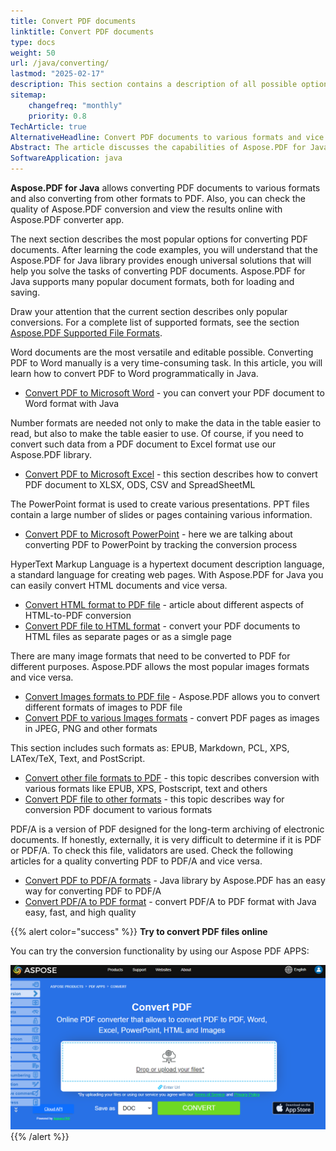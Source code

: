 ```yaml
---
title: Convert PDF documents
linktitle: Convert PDF documents
type: docs
weight: 50
url: /java/converting/
lastmod: "2025-02-17"
description: This section contains a description of all possible options for converting PDF documents on Java using Aspose.PDF library.
sitemap:
    changefreq: "monthly"
    priority: 0.8
TechArticle: true 
AlternativeHeadline: Convert PDF documents to various formats and vice versa with Aspose.PDF for Java
Abstract: The article discusses the capabilities of Aspose.PDF for Java, a versatile library for converting PDF documents to various formats and vice versa. It highlights the library's support for popular formats, such as Word, Excel, PowerPoint, HTML, and various image formats, and provides code examples to illustrate the conversion processes. The article also addresses less common formats like EPUB, Markdown, PCL, XPS, LATex/TeX, Text, and PostScript, and focuses on converting PDFs to PDF/A for long-term archiving. Additionally, the article includes links to specific sections for detailed conversion guides and promotes an online tool for testing Aspose.PDF's conversion capabilities. A complete list of supported formats is available through a provided link.
SoftwareApplication: java
---
```


**Aspose.PDF for Java** allows converting PDF documents to various formats and also converting from other formats to PDF. Also, you can check the quality of Aspose.PDF conversion and view the results online with Aspose.PDF converter app.

The next section describes the most popular options for converting PDF documents.
After learning the code examples, you will understand that the Aspose.PDF for Java library provides enough universal solutions that will help you solve the tasks of converting PDF documents.
Aspose.PDF for Java supports many popular document formats, both for loading and saving.

Draw your attention that the current section describes only popular conversions.
For a complete list of supported formats, see the section [Aspose.PDF Supported File Formats](https://docs.aspose.com/pdf/java/supported-file-formats/).

Word documents are the most versatile and editable possible. Converting PDF to Word manually is a very time-consuming task. In this article, you will learn how to convert PDF to Word programmatically in Java.

- [Convert PDF to Microsoft Word](/pdf/java/convert-pdf-to-word/) - you can convert your PDF document to Word format with Java

Number formats are needed not only to make the data in the table easier to read, but also to make the table easier to use. Of course, if you need to convert such data from a PDF document to Excel format use our Aspose.PDF library.

- [Convert PDF to Microsoft Excel](/pdf/java/convert-pdf-to-excel/) - this section describes how to convert PDF document to XLSX, ODS, CSV and SpreadSheetML

The PowerPoint format is used to create various presentations. PPT files contain a large number of slides or pages containing various information.

- [Convert PDF to Microsoft PowerPoint](/pdf/java/convert-pdf-to-powerpoint/) - here we are talking about converting PDF to PowerPoint by tracking the conversion process

HyperText Markup Language is a hypertext document description language, a standard language for creating web pages. With Aspose.PDF for Java you can easily convert HTML documents and vice versa.

- [Convert HTML format to PDF file](/pdf/java/convert-html-to-pdf/) - article about different aspects of HTML-to-PDF conversion
- [Convert PDF file to HTML format](/pdf/java/convert-pdf-to-html/) - convert your PDF documents to HTML files as separate pages or as a simgle page

There are many image formats that need to be converted to PDF for different purposes. Aspose.PDF allows the most popular images formats and vice versa.

- [Convert Images formats to PDF file](/pdf/java/convert-images-format-to-pdf/) - Aspose.PDF allows you to convert different formats of images to PDF file
- [Convert PDF to various Images formats](/pdf/java/convert-pdf-to-images-format/) - convert PDF pages as images in JPEG, PNG and other formats

This section includes such formats as: EPUB, Markdown, PCL, XPS, LATex/TeX, Text, and PostScript.

- [Convert other file formats to PDF](/pdf/java/convert-other-files-to-pdf/) - this topic describes conversion with various formats like EPUB, XPS, Postscript, text and others
- [Convert PDF file to other formats](/pdf/java/convert-pdf-to-other-files/) - this topic describes way for conversion PDF document to various formats

PDF/A is a version of PDF designed for the long-term archiving of electronic documents.
If honestly, externally, it is very difficult to determine if it is PDF or PDF/A. To check this file, validators are used. Check the following articles for a quality converting PDF to PDF/A and vice versa.

- [Convert PDF to PDF/A formats](/pdf/java/convert-pdf-to-pdfa/) - Java library by Aspose.PDF has an easy way for converting PDF to PDF/A
- [Convert PDF/A to PDF format](/pdf/java/convert-pdfa-to-pdf/) - convert PDF/A to PDF format with Java easy, fast, and high quality

{{% alert color="success" %}}
**Try to convert PDF files online**

You can try the conversion functionality by using our Aspose PDF APPS:

[![Aspose PDF APP](app.png)](https://products.aspose.app/pdf/conversion)
{{% /alert %}}